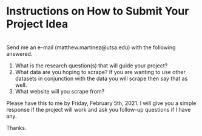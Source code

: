 # Instructions on How to Submit Your Project Idea
<br/>
Send me an e-mail (matthew.martinez@utsa.edu) with the following answered.

1. What is the research question(s) that will guide your project?
2. What data are you hoping to scrape? If you are wanting to use other datasets in conjunction with the data you will scrape then say that as well.
3. What website will you scrape from?

Please have this to me by Friday, February 5th, 2021. I will give you a simple response if the project will work and ask you follow-up questions if I have any.

Thanks.